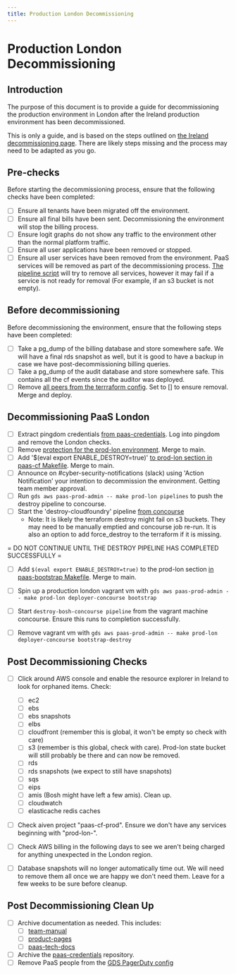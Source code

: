 ```yaml
---
title: Production London Decommissioning
---
```


# Production London Decommissioning

## Introduction

The purpose of this document is to provide a guide for decommissioning the production environment in London after the Ireland production environment has been decommissioned.

This is only a guide, and is based on the steps outlined on [the Ireland decommissioning page](../ireland_decomissioning). There are likely steps missing and the process may need to be adapted as you go.

## Pre-checks

Before starting the decommissioning process, ensure that the following checks have been completed:

- [ ] Ensure all tenants have been migrated off the environment.
- [ ] Ensure all final bills have been sent. Decommissioning the environment will stop the billing process.
- [ ] Ensure logit graphs do not show any traffic to the environment other than the normal platform traffic.
- [ ] Ensure all user applications have been removed or stopped.
- [ ] Ensure all user services have been removed from the environment. PaaS services will be removed as part of the decommissioning process. [The pipeline script](https://github.com/alphagov/paas-cf/blob/main/scripts/unbind-and-delete-all-services.sh) will try to remove all services, however it may fail if a service is not ready for removal (For example, if an s3 bucket is not empty).

## Before decommissioning

Before decommissioning the environment, ensure that the following steps have been completed:

- [ ] Take a pg_dump of the billing database and store somewhere safe. We will have a final rds snapshot as well, but it is good to have a backup in case we have post-decommissioning billing queries.
- [ ] Take a pg_dump of the audit database and store somewhere safe. This contains all the cf events since the auditor was deployed.
- [ ] Remove [all peers from the terrraform config](https://github.com/alphagov/paas-cf/blob/main/terraform/prod-lon.vpc_peering.json). Set to [] to ensure removal. Merge and deploy.

## Decommissioning PaaS London

- [ ] Extract pingdom credentials [from paas-credentials](https://github.com/alphagov/paas-credentials/tree/main/pingdom.com). Log into pingdom and remove the London checks.
- [ ] Remove [protection for the prod-lon environment](https://github.com/alphagov/paas-cf/blob/main/scripts/unbind-and-delete-all-services.sh#L51). Merge to main. 
- [ ] Add '$(eval export ENABLE_DESTROY=true)' [to prod-lon section in paas-cf Makefile](https://github.com/alphagov/paas-cf/blob/3efbd129cd1b6914f75a2391d35ab701cf8774a9/Makefile#L320). Merge to main.
- [ ] Announce on #cyber-security-notifications (slack) using 'Action Notification' your intention to decommission the environment. Getting team member approval.
- [ ] Run `gds aws paas-prod-admin -- make prod-lon pipelines` to push the destroy pipeline to concourse.
- [ ] Start the 'destroy-cloudfoundry' pipeline [from concourse](https://deployer.cloud.service.gov.uk/)
    - Note: It is likely the terraform destroy might fail on s3 buckets. They may need to be manually emptied and concourse job re-run. It is also an option to add force_destroy to the terraform if it is missing.

= DO NOT CONTINUE UNTIL THE DESTROY PIPELINE HAS COMPLETED SUCCESSFULLY =

- [ ] Add `$(eval export ENABLE_DESTROY=true)` to the prod-lon section [in paas-bootstrap Makefile](https://github.com/alphagov/paas-bootstrap/blob/5be4d2f09635d2d51200206a5f1cc33e41766bba/Makefile#L139). Merge to main.
- [ ] Spin up a production london vagrant vm with `gds aws paas-prod-admin -- make prod-lon deployer-concourse bootstrap`
- [ ] Start `destroy-bosh-concourse pipeline` from the vagrant machine concourse. Ensure this runs to completion successfully.
- [ ] Remove vagrant vm with `gds aws paas-prod-admin -- make prod-lon deployer-concourse bootstrap-destroy`


## Post Decommissioning Checks

- [ ] Click around AWS console and enable the resource explorer in Ireland to look for orphaned items. Check:
    - [ ] ec2
    - [ ] ebs
    - [ ] ebs snapshots
    - [ ] elbs
    - [ ] cloudfront (remember this is global, it won't be empty so check with care)
    - [ ] s3 (remember is this global, check with care). Prod-lon state bucket will still probably be there and can now be removed.
    - [ ] rds
    - [ ] rds snapshots (we expect to still have snapshots)
    - [ ] sqs
    - [ ] eips
    - [ ] amis (Bosh might have left a few amis). Clean up.
    - [ ] cloudwatch
    - [ ] elasticache redis caches
- [ ] Check aiven project "paas-cf-prod". Ensure we don't have any services beginning with "prod-lon-".
- [ ] Check AWS billing in the following days to see we aren't being charged for anything unexpected in the London region.

- [ ] Database snapshots will no longer automatically time out. We will need to remove them all once we are happy we don't need them. Leave for a few weeks to be sure before cleanup.


## Post Decommissioning Clean Up

- [ ] Archive documentation as needed. This includes:
    - [ ] [team-manual](https://github.com/alphagov/paas-team-manual)
    - [ ] [product-pages](https://github.com/alphagov/paas-product-pages)
    - [ ] [paas-tech-docs](https://github.com/alphagov/paas-tech-docs)
- [ ] Archive the [paas-credentials](https://github.com/alphagov/paas-credentials) repository.
- [ ] Remove PaaS people from the [GDS PagerDuty config](https://github.com/alphagov/gds-pagerduty-config)
